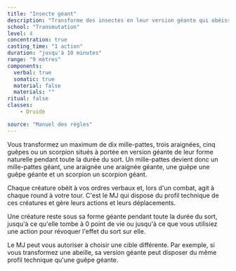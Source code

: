 ```yaml
---
title: "Insecte géant"
description: "Transforme des insectes en leur version géante qui obéissent au PJ."
school: "Transmutation"
level: 4
concentration: true
casting_time: "1 action"
duration: "jusqu'à 10 minutes"
range: "9 mètres"
components:
  verbal: true
  somatic: true
  material: false
  materials: ""
ritual: false
classes:
    - Druide

source: "Manuel des règles"
---
```

Vous transformez un maximum de dix mille-pattes, trois araignées, cinq guêpes ou un scorpion situés à portée en version géante de leur forme naturelle pendant toute la durée du sort. Un mille-pattes devient donc un mille-pattes géant, une araignée une araignée géante, une guêpe une guêpe géante et un scorpion un scorpion géant.

Chaque créature obéit à vos ordres verbaux et, lors d'un combat, agit à chaque round à votre tour. C'est le MJ qui dispose du profil technique de ces créatures et gère leurs actions et leurs déplacements.

Une créature reste sous sa forme géante pendant toute la durée du sort, jusqu'à ce qu'elle tombe à 0 point de vie ou jusqu'à ce que vous utilisiez une action pour révoquer l'effet du sort sur elle.

Le MJ peut vous autoriser à choisir une cible différente. Par exemple, si vous transformez une abeille, sa version géante peut disposer du même profil technique qu'une guêpe géante.
